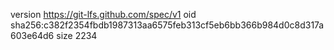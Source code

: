 version https://git-lfs.github.com/spec/v1
oid sha256:c382f2354fbdb1987313aa6575feb313cf5eb6bb366b984d0c8d317a603e64d6
size 2234
